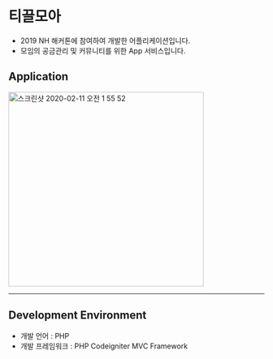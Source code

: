 # 티끌모아
- 2019 NH 해커톤에 참여하여 개발한 어플리케이션입니다.
- 모임의 공금관리 및 커뮤니티를 위한 App 서비스입니다.

## Application
<img width="384" alt="스크린샷 2020-02-11 오전 1 55 52" src="https://user-images.githubusercontent.com/21326503/74171345-c77b8d80-4c71-11ea-9db2-f170ee47f72f.png">

***
## Development Environment
- 개발 언어 : PHP
- 개발 프레임워크 : PHP Codeigniter MVC Framework
